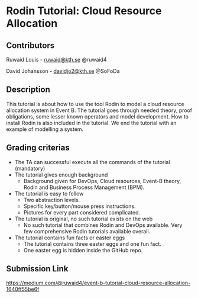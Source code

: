 # Rodin Tutorial: Cloud Resource Allocation
## Contributors
Ruwaid Louis - ruwaid@kth.se @ruwaid4 </br>

David Johansson - davidjo2@kth.se @SoFoDa

## Description
This tutorial is about how to use the tool Rodin to model a cloud resource allocation system in Event B. The tutorial goes through needed theory, proof obligations, some lesser known operators and model development. How to install Rodin is also included in the tutorial. We end the tutorial with an example of modelling a system.

## Grading criterias

* The TA can successful execute all the commands of the tutorial (mandatory)
* The tutorial gives enough background
    * Background given for DevOps, Cloud resources, Event-B theory, Rodin and Business Process Management (BPM).
* The tutorial is easy to follow
    * Two abstraction levels.
    * Specific key/button/mouse press instructions.
    * Pictures for every part considered complicated.
* The tutorial is original, no such tutorial exists on the web
    * No such tutorial that combines Rodin and DevOps available. Very few comprehensive Rodin tutorials available overall.  
* The tutorial contains fun facts or easter eggs
    * The tutorial contains three easter eggs and one fun fact.
    * One easter egg is hidden inside the GitHub repo.

## Submission Link
https://medium.com/@ruwaid4/event-b-tutorial-cloud-resource-allocation-1640ff55be6f
